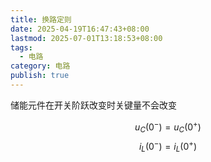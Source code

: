 ```yaml
---
title: 换路定则
date: 2025-04-19T16:47:43+08:00
lastmod: 2025-07-01T13:18:53+08:00
tags:
  - 电路
category: 电路
publish: true
---
```


储能元件在开关阶跃改变时关键量不会改变

$$
u_{C}(0^{-})=u_{C}(0^{+})
$$
$$
i_{L}(0^{-})=i_{L}(0^{+})
$$
